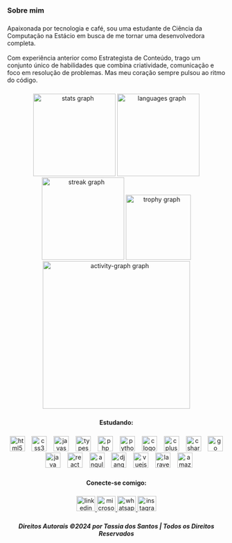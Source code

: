 <h3 align="left">Sobre mim</h3>

###

<p align="left">Apaixonada por tecnologia e café, sou uma estudante de Ciência da Computação na Estácio em busca de me tornar uma desenvolvedora completa. <br><br>Com experiência anterior como Estrategista de Conteúdo, trago um conjunto único de habilidades que combina criatividade, comunicação e foco em resolução de problemas. Mas meu coração sempre pulsou ao ritmo do código.</p>

###

<div align="center">
  <img src="https://github-readme-stats.vercel.app/api?username=tassiadossantos&hide_title=false&hide_rank=false&show_icons=true&include_all_commits=false&count_private=false&disable_animations=false&theme=gotham&locale=pt-br&hide_border=false&order=1&custom_title=Tassia%20dos%20Santos%20Silva" height="190" alt="stats graph"  />
  <img src="https://github-readme-stats.vercel.app/api/top-langs?username=tassiadossantos&locale=pt-br&hide_title=false&layout=compact&card_width=320&langs_count=5&theme=gotham&hide_border=false&order=2&custom_title=Tassia%20dos%20Santos%20Silva" height="190" alt="languages graph"  />
  <img src="https://streak-stats.demolab.com?user=tassiadossantos&locale=pt-br&mode=daily&theme=gotham&hide_border=false&border_radius=5&order=3" height="190" alt="streak graph"  />
  <img src="https://github-profile-trophy.vercel.app?username=tassiadossantos&theme=dracula&column=-1&row=1&margin-w=8&margin-h=8&no-bg=true&no-frame=false&order=4" height="150" alt="trophy graph"  />
  <img src="https://github-readme-activity-graph.vercel.app/graph?username=tassiadossantos&radius=25&theme=gotham&area=true&order=5&custom_title=Tassia%20dos%20Santos%20Silva&hide_title=false&hide_border=false" height="340" alt="activity-graph graph"  />
</div>

###

<h4 align="center">Estudando:</h4>

###

<div align="center">
  <img src="https://skillicons.dev/icons?i=html" height="35" alt="html5 logo"  />
  <img width="8" />
  <img src="https://skillicons.dev/icons?i=css" height="35" alt="css3 logo"  />
  <img width="8" />
  <img src="https://skillicons.dev/icons?i=js" height="35" alt="javascript logo"  />
  <img width="8" />
  <img src="https://skillicons.dev/icons?i=ts" height="35" alt="typescript logo"  />
  <img width="8" />
  <img src="https://skillicons.dev/icons?i=php" height="35" alt="php logo"  />
  <img width="8" />
  <img src="https://skillicons.dev/icons?i=py" height="35" alt="python logo"  />
  <img width="8" />
  <img src="https://skillicons.dev/icons?i=c" height="35" alt="c logo"  />
  <img width="8" />
  <img src="https://skillicons.dev/icons?i=cpp" height="35" alt="cplusplus logo"  />
  <img width="8" />
  <img src="https://skillicons.dev/icons?i=cs" height="35" alt="csharp logo"  />
  <img width="8" />
  <img src="https://skillicons.dev/icons?i=go" height="35" alt="go logo"  />
  <img width="8" />
  <img src="https://skillicons.dev/icons?i=java" height="35" alt="java logo"  />
  <img width="8" />
  <img src="https://skillicons.dev/icons?i=react" height="35" alt="react logo"  />
  <img width="8" />
  <img src="https://skillicons.dev/icons?i=angular" height="35" alt="angularjs logo"  />
  <img width="8" />
  <img src="https://skillicons.dev/icons?i=django" height="35" alt="django logo"  />
  <img width="8" />
  <img src="https://skillicons.dev/icons?i=vue" height="35" alt="vuejs logo"  />
  <img width="8" />
  <img src="https://skillicons.dev/icons?i=laravel" height="35" alt="laravel logo"  />
  <img width="8" />
  <img src="https://skillicons.dev/icons?i=aws" height="35" alt="amazonwebservices logo"  />
</div>

###

<h4 align="center">Conecte-se comigo:</h4>

###

<div align="center">
  <a href="https://www.linkedin.com/in/tassiadossantos" target="_blank">
    <img src="https://raw.githubusercontent.com/maurodesouza/profile-readme-generator/master/src/assets/icons/social/linkedin/default.svg" width="43" height="35" alt="linkedin logo"  />
  </a>
  <a href="mailto:tassiadossantos@hotmail.com" target="_blank">
    <img src="https://raw.githubusercontent.com/maurodesouza/profile-readme-generator/master/src/assets/icons/social/microsoft-outlook/default.svg" width="43" height="35" alt="microsoft-outlook logo"  />
  </a>
  <a href="https://api.whatsapp.com/send?phone=5571996171605" target="_blank">
    <img src="https://raw.githubusercontent.com/maurodesouza/profile-readme-generator/master/src/assets/icons/social/whatsapp/default.svg" width="43" height="35" alt="whatsapp logo"  />
  </a>
  <img src="https://raw.githubusercontent.com/maurodesouza/profile-readme-generator/master/src/assets/icons/social/instagram/default.svg" width="43" height="35" alt="instagram logo"  />
</div>

###

<h5 align="center">Direitos Autorais ©2024 por Tassia dos Santos | Todos os Direitos Reservados</h5>

###

